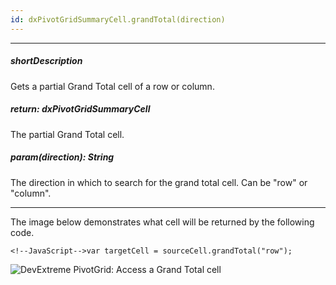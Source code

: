 ```yaml
---
id: dxPivotGridSummaryCell.grandTotal(direction)
---
```

---
##### shortDescription
Gets a partial Grand Total cell of a row or column.

##### return: dxPivotGridSummaryCell
The partial Grand Total cell.

##### param(direction): String
The direction in which to search for the grand total cell. Can be "row" or "column".

---
The image below demonstrates what cell will be returned by the following code.

    <!--JavaScript-->var targetCell = sourceCell.grandTotal("row");

![DevExtreme PivotGrid: Access a Grand Total cell](/images/DataGrid/PivotGrid_GT.png)